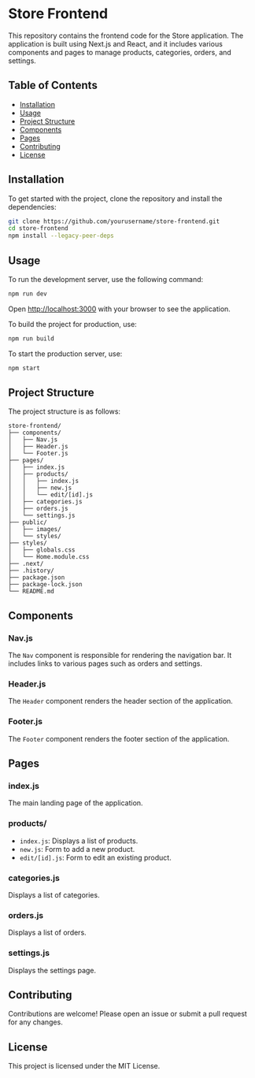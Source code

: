 # Store Frontend

This repository contains the frontend code for the Store application. The application is built using Next.js and React, and it includes various components and pages to manage products, categories, orders, and settings.

## Table of Contents

- [Installation](#installation)
- [Usage](#usage)
- [Project Structure](#project-structure)
- [Components](#components)
- [Pages](#pages)
- [Contributing](#contributing)
- [License](#license)

## Installation

To get started with the project, clone the repository and install the dependencies:

```bash
git clone https://github.com/yourusername/store-frontend.git
cd store-frontend
npm install --legacy-peer-deps
```

## Usage

To run the development server, use the following command:

```bash
npm run dev
```

Open [http://localhost:3000](http://localhost:3000) with your browser to see the application.

To build the project for production, use:

```bash
npm run build
```

To start the production server, use:

```bash
npm start
```

## Project Structure

The project structure is as follows:

```
store-frontend/
├── components/
│   ├── Nav.js
│   ├── Header.js
│   └── Footer.js
├── pages/
│   ├── index.js
│   ├── products/
│   │   ├── index.js
│   │   ├── new.js
│   │   └── edit/[id].js
│   ├── categories.js
│   ├── orders.js
│   └── settings.js
├── public/
│   ├── images/
│   └── styles/
├── styles/
│   ├── globals.css
│   └── Home.module.css
├── .next/
├── .history/
├── package.json
├── package-lock.json
└── README.md
```

## Components

### Nav.js

The `Nav` component is responsible for rendering the navigation bar. It includes links to various pages such as orders and settings.

### Header.js

The `Header` component renders the header section of the application.

### Footer.js

The `Footer` component renders the footer section of the application.

## Pages

### index.js

The main landing page of the application.

### products/

- `index.js`: Displays a list of products.
- `new.js`: Form to add a new product.
- `edit/[id].js`: Form to edit an existing product.

### categories.js

Displays a list of categories.

### orders.js

Displays a list of orders.

### settings.js

Displays the settings page.

## Contributing

Contributions are welcome! Please open an issue or submit a pull request for any changes.

## License

This project is licensed under the MIT License.